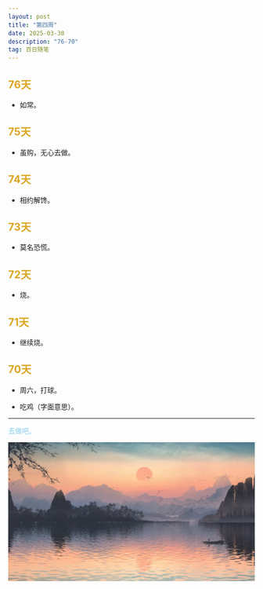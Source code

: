 ```yaml
---
layout: post
title: "第四周"
date: 2025-03-30 
description: "76-70"
tag: 百日随笔
---  
```

## <span style="color:Goldenrod">76天</span>

* 如常。

## <span style="color:Goldenrod">75天</span>

* 虽购，无心去做。

## <span style="color:Goldenrod">74天</span>

* 相约解馋。

## <span style="color:Goldenrod">73天</span>

* 莫名恐慌。

## <span style="color:Goldenrod">72天</span>

* 烧。

## <span style="color:Goldenrod">71天</span>

* 继续烧。

## <span style="color:Goldenrod">70天</span>

* 周六，打球。

* 吃鸡（字面意思）。


---
<span style="color:skyblue">去做吧。</span>

![周结](/images/posts/fifthWeek.png)


